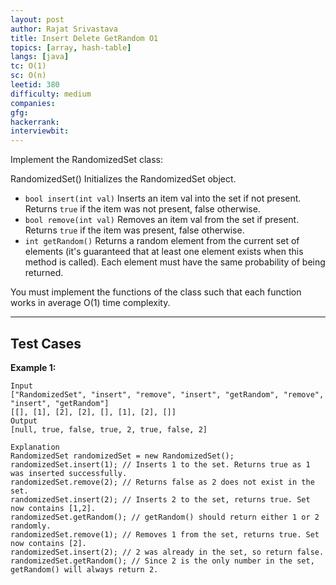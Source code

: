 ```yaml
---
layout: post
author: Rajat Srivastava
title: Insert Delete GetRandom O1
topics: [array, hash-table]
langs: [java]
tc: O(1)
sc: O(n)
leetid: 380
difficulty: medium
companies: 
gfg: 
hackerrank: 
interviewbit: 
---
```


Implement the RandomizedSet class:

RandomizedSet() Initializes the RandomizedSet object.
- `bool insert(int val)` Inserts an item val into the set if not present. Returns `true` if the item was not present, false otherwise.
- `bool remove(int val)` Removes an item val from the set if present. Returns `true` if the item was present, false otherwise.
- `int getRandom()` Returns a random element from the current set of elements (it's guaranteed that at least one element exists when this method is called). Each element must have the same probability of being returned.

You must implement the functions of the class such that each function works in average O(1) time complexity.

---

## Test Cases

**Example 1:** 
```
Input
["RandomizedSet", "insert", "remove", "insert", "getRandom", "remove", "insert", "getRandom"]
[[], [1], [2], [2], [], [1], [2], []]
Output
[null, true, false, true, 2, true, false, 2]

Explanation
RandomizedSet randomizedSet = new RandomizedSet();
randomizedSet.insert(1); // Inserts 1 to the set. Returns true as 1 was inserted successfully.
randomizedSet.remove(2); // Returns false as 2 does not exist in the set.
randomizedSet.insert(2); // Inserts 2 to the set, returns true. Set now contains [1,2].
randomizedSet.getRandom(); // getRandom() should return either 1 or 2 randomly.
randomizedSet.remove(1); // Removes 1 from the set, returns true. Set now contains [2].
randomizedSet.insert(2); // 2 was already in the set, so return false.
randomizedSet.getRandom(); // Since 2 is the only number in the set, getRandom() will always return 2.
```